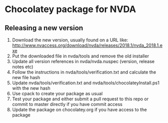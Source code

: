 # Chocolatey package for NVDA

## Releasing a new version

1. Download the new version, usually found on a URL like: http://www.nvaccess.org/download/nvda/releases/2018.1/nvda_2018.1.exe
1. Put the downloaded file in nvda/tools and remove the old installer
1. Update all version references in nvda/nvda.nuspec (version, release notes etc)
1. Follow the instructions in nvda/tools/verification.txt and calculate the new file hash
1. Update nvda/tools/verification.txt and nvda/tools/chocolateyInstall.ps1 with the new hash
1. Use cpack to create your package as usual
1. Test your package and either submit a pull request to this repo or commit to master directly if you have commit access
1. Update the package on chocolatey.org if you have access to the package